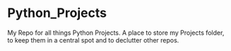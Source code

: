 # Python_Projects
My Repo for all things Python Projects. A place to store my Projects folder, to keep them in a central spot and to declutter other repos. 
